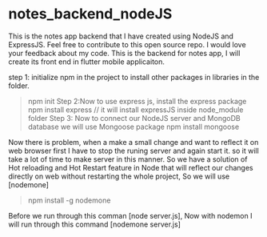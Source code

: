 # notes_backend_nodeJS
This is the notes app backend that I have created using NodeJS and ExpressJS. Feel free to contribute to this open source repo. I would love your feedback about my code.
This is the backend for notes app, I will create its front end in flutter mobile applicaiton.

 step 1: initialize npm in the project to install other packages in libraries in the folder.
 > npm init
 Step 2:Now to use express js, install the express package
 > npm install express   // it will install expressJS inside node_module folder
Step 3: Now to connect our NodeJS server and MongoDB database we will use Mongoose package
 > npm install mongoose
 
 Now there is problem, when a make a small change and want to reflect it on web browser
 first I have to stop the runing server and again start it. so it will take a lot of time 
 to make server in this manner. So we have a solution of Hot reloading and Hot Restart feature 
 in Node that will reflect our changes directly on web without restarting the whole project, So 
 we will use [nodemone]
 > npm install -g nodemone

 Before we run through this comman [node server.js], Now with nodemon I will run 
 through this command [nodemone server.js]
